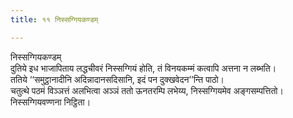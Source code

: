 ```yaml
---
title: ११ निस्सग्गियकण्डम्

---
```

निस्सग्गियकण्डम्  
दुतिये इध भाजापिताय लद्धचीवरं निस्सग्गियं होति, तं विनयकम्मं कत्वापि अत्तना न लब्भति।  
ततिये ‘‘समुट्ठानादीनि अदिन्नादानसदिसानि, इदं पन दुक्खवेदन’’न्ति पाठो।  
चतुत्थे पठमं विञ्ञत्तं अलभित्वा अञ्ञं ततो ऊनतरम्पि लभेय्य, निस्सग्गियमेव अङ्गसम्पत्तितो।  
निस्सग्गियवण्णना निट्ठिता।  
